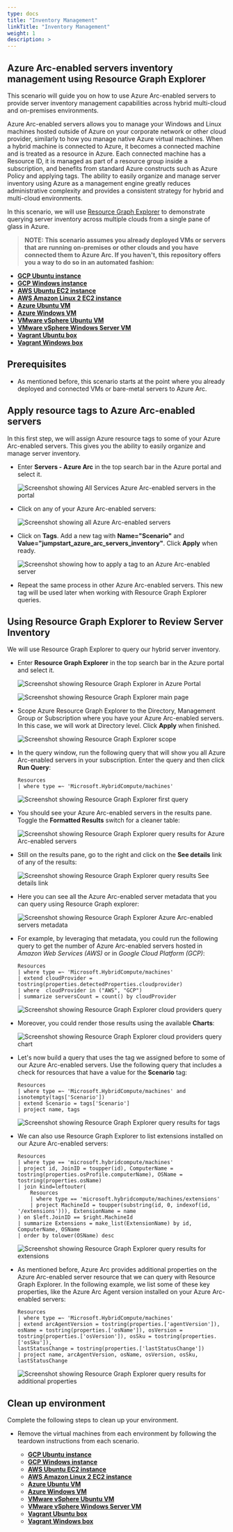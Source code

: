 ```yaml
---
type: docs
title: "Inventory Management"
linkTitle: "Inventory Management"
weight: 1
description: >
---
```


## Azure Arc-enabled servers inventory management using Resource Graph Explorer

This scenario will guide you on how to use Azure Arc-enabled servers to provide server inventory management capabilities across hybrid multi-cloud and on-premises environments.

Azure Arc-enabled servers allows you to manage your Windows and Linux machines hosted outside of Azure on your corporate network or other cloud provider, similarly to how you manage native Azure virtual machines. When a hybrid machine is connected to Azure, it becomes a connected machine and is treated as a resource in Azure. Each connected machine has a Resource ID, it is managed as part of a resource group inside a subscription, and benefits from standard Azure constructs such as Azure Policy and applying tags. The ability to easily organize and manage server inventory using Azure as a management engine greatly reduces administrative complexity and provides a consistent strategy for hybrid and multi-cloud environments.

In this scenario, we will use [Resource Graph Explorer](https://docs.microsoft.com/azure/governance/resource-graph/overview) to demonstrate querying server inventory across multiple clouds from a single pane of glass in Azure.

> **NOTE: This scenario assumes you already deployed VMs or servers that are running on-premises or other clouds and you have connected them to Azure Arc. If you haven't, this repository offers you a way to do so in an automated fashion:**

- **[GCP Ubuntu instance](/azure_arc_jumpstart/azure_arc_servers/gcp/gcp_terraform_ubuntu/)**
- **[GCP Windows instance](/azure_arc_jumpstart/azure_arc_servers/gcp/gcp_terraform_windows/)**
- **[AWS Ubuntu EC2 instance](/azure_arc_jumpstart/azure_arc_servers/aws/aws_terraform_ubuntu/)**
- **[AWS Amazon Linux 2 EC2 instance](/azure_arc_jumpstart/azure_arc_servers/aws/aws_terraform_al2/)**
- **[Azure Ubuntu VM](/azure_arc_jumpstart/azure_arc_servers/azure/azure_arm_template_linux/)**
- **[Azure Windows VM](/azure_arc_jumpstart/azure_arc_servers/azure/azure_arm_template_win/)**
- **[VMware vSphere Ubuntu VM](/azure_arc_jumpstart/azure_arc_servers/vmware/vmware_terraform_ubuntu/)**
- **[VMware vSphere Windows Server VM](/azure_arc_jumpstart/azure_arc_servers/vmware/vmware_terraform_winsrv/)**
- **[Vagrant Ubuntu box](/azure_arc_jumpstart/azure_arc_servers/vagrant/local_vagrant_ubuntu/)**
- **[Vagrant Windows box](/azure_arc_jumpstart/azure_arc_servers/vagrant/local_vagrant_windows/)**

## Prerequisites

- As mentioned before, this scenario starts at the point where you already deployed and connected VMs or bare-metal servers to Azure Arc.

## Apply resource tags to Azure Arc-enabled servers

In this first step, we will assign Azure resource tags to some of your Azure Arc-enabled servers. This gives you the ability to easily organize and manage server inventory.

- Enter **Servers - Azure Arc** in the top search bar in the Azure portal and select it.

  ![Screenshot showing All Services Azure Arc-enabled servers in the portal](./1.png)

- Click on any of your Azure Arc-enabled servers:

  ![Screenshot showing all Azure Arc-enabled servers](./2.png)

- Click on **Tags**. Add a new tag with **Name="Scenario"** and **Value="jumpstart_azure_arc_servers_inventory"**. Click **Apply** when ready.

  ![Screenshot showing how to apply a tag to an Azure Arc-enabled server](./3.png)

- Repeat the same process in other Azure Arc-enabled servers. This new tag will be used later when working with Resource Graph Explorer queries.

## Using Resource Graph Explorer to Review Server Inventory

We will use Resource Graph Explorer to query our hybrid server inventory.

- Enter **Resource Graph Explorer** in the top search bar in the Azure portal and select it.

  ![Screenshot showing Resource Graph Explorer in Azure Portal](./4.png)

  ![Screenshot showing Resource Graph Explorer main page](./5.png)

- Scope Azure Resource Graph Explorer to the Directory, Management Group or Subscription where you have your Azure Arc-enabled servers. In this case, we will work at Directory level. Click **Apply** when finished.

  ![Screenshot showing Resource Graph Explorer scope](./6.png)

- In the query window, run the following query that will show you all Azure Arc-enabled servers in your subscription. Enter the query and then click **Run Query**:

  ```shell
  Resources
  | where type =~ 'Microsoft.HybridCompute/machines'
  ```

  ![Screenshot showing Resource Graph Explorer first query](./7.png)

- You should see your Azure Arc-enabled servers in the results pane. Toggle the **Formatted Results** switch for a cleaner table:

  ![Screenshot showing Resource Graph Explorer query results for Azure Arc-enabled servers](./8.png)

- Still on the results pane, go to the right and click on the **See details** link of any of the results:

  ![Screenshot showing Resource Graph Explorer query results See details link](./9.png)

- Here you can see all the Azure Arc-enabled server metadata that you can query using Resource Graph explorer:

  ![Screenshot showing Resource Graph Explorer Azure Arc-enabled servers metadata](./10.png)

- For example, by leveraging that metadata, you could run the following query to get the number of Azure Arc-enabled servers hosted in _Amazon Web Services (AWS)_ or in _Google Cloud Platform (GCP)_:

  ```shell
  Resources
  | where type =~ 'Microsoft.HybridCompute/machines'
  | extend cloudProvider = tostring(properties.detectedProperties.cloudprovider)
  | where  cloudProvider in ("AWS", "GCP")
  | summarize serversCount = count() by cloudProvider
  ```

  ![Screenshot showing Resource Graph Explorer cloud providers query](./11.png)

- Moreover, you could render those results using the available **Charts**:

  ![Screenshot showing Resource Graph Explorer cloud providers query chart](./12.png)

- Let's now build a query that uses the tag we assigned before to some of our Azure Arc-enabled servers. Use the following query that includes a check for resources that have a value for the **Scenario** tag:

  ```shell
  Resources
  | where type =~ 'Microsoft.HybridCompute/machines' and isnotempty(tags['Scenario'])
  | extend Scenario = tags['Scenario']
  | project name, tags
  ```

  ![Screenshot showing Resource Graph Explorer query results for tags](./13.png)

- We can also use Resource Graph Explorer to list extensions installed on our Azure Arc-enabled servers:

  ```shell
  Resources
  | where type == 'microsoft.hybridcompute/machines'
  | project id, JoinID = toupper(id), ComputerName = tostring(properties.osProfile.computerName), OSName = tostring(properties.osName)
  | join kind=leftouter(
      Resources
      | where type == 'microsoft.hybridcompute/machines/extensions'
      | project MachineId = toupper(substring(id, 0, indexof(id, '/extensions'))), ExtensionName = name
  ) on $left.JoinID == $right.MachineId
  | summarize Extensions = make_list(ExtensionName) by id, ComputerName, OSName
  | order by tolower(OSName) desc
  ```

  ![Screenshot showing Resource Graph Explorer query results for extensions](./14.png)

- As mentioned before, Azure Arc provides additional properties on the Azure Arc-enabled server resource that we can query with Resource Graph Explorer. In the following example, we list some of these key properties, like the Azure Arc Agent version installed on your Azure Arc-enabled servers:

  ```shell
  Resources
  | where type =~ 'Microsoft.HybridCompute/machines'
  | extend arcAgentVersion = tostring(properties.['agentVersion']), osName = tostring(properties.['osName']), osVersion = tostring(properties.['osVersion']), osSku = tostring(properties.['osSku']),
  lastStatusChange = tostring(properties.['lastStatusChange'])
  | project name, arcAgentVersion, osName, osVersion, osSku, lastStatusChange
  ```

  ![Screenshot showing Resource Graph Explorer query results for additional properties](./15.png)

## Clean up environment

Complete the following steps to clean up your environment.

- Remove the virtual machines from each environment by following the teardown instructions from each scenario.

  - **[GCP Ubuntu instance](/azure_arc_jumpstart/azure_arc_servers/gcp/gcp_terraform_ubuntu/)**
  - **[GCP Windows instance](/azure_arc_jumpstart/azure_arc_servers/gcp/gcp_terraform_windows/)**
  - **[AWS Ubuntu EC2 instance](/azure_arc_jumpstart/azure_arc_servers/aws/aws_terraform_ubuntu/)**
  - **[AWS Amazon Linux 2 EC2 instance](/azure_arc_jumpstart/azure_arc_servers/aws/aws_terraform_al2/)**
  - **[Azure Ubuntu VM](/azure_arc_jumpstart/azure_arc_servers/azure/azure_arm_template_linux/)**
  - **[Azure Windows VM](/azure_arc_jumpstart/azure_arc_servers/azure/azure_arm_template_win/)**
  - **[VMware vSphere Ubuntu VM](/azure_arc_jumpstart/azure_arc_servers/vmware/vmware_terraform_ubuntu/)**
  - **[VMware vSphere Windows Server VM](/azure_arc_jumpstart/azure_arc_servers/vmware/vmware_terraform_winsrv/)**
  - **[Vagrant Ubuntu box](/azure_arc_jumpstart/azure_arc_servers/vagrant/local_vagrant_ubuntu/)**
  - **[Vagrant Windows box](/azure_arc_jumpstart/azure_arc_servers/vagrant/local_vagrant_windows/)**
